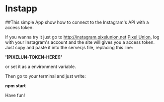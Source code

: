 # Instapp

##This simple App show how to connect to the Instagram's API with a access token.

If you wanna try it just go to http://instagram.pixelunion.net [Pixel Union](http://instagram.pixelunion.net "Pixel Union"), log with your Instagram's account and the site will gives you a access token.
Just copy and paste it into the server.js file, replacing this line:

**'[PIXELUN-TOKEN-HERE!]'**

 or set it as a environment variable.

 Then go to your terminal and just write:

 **npm start**

Have fun!
